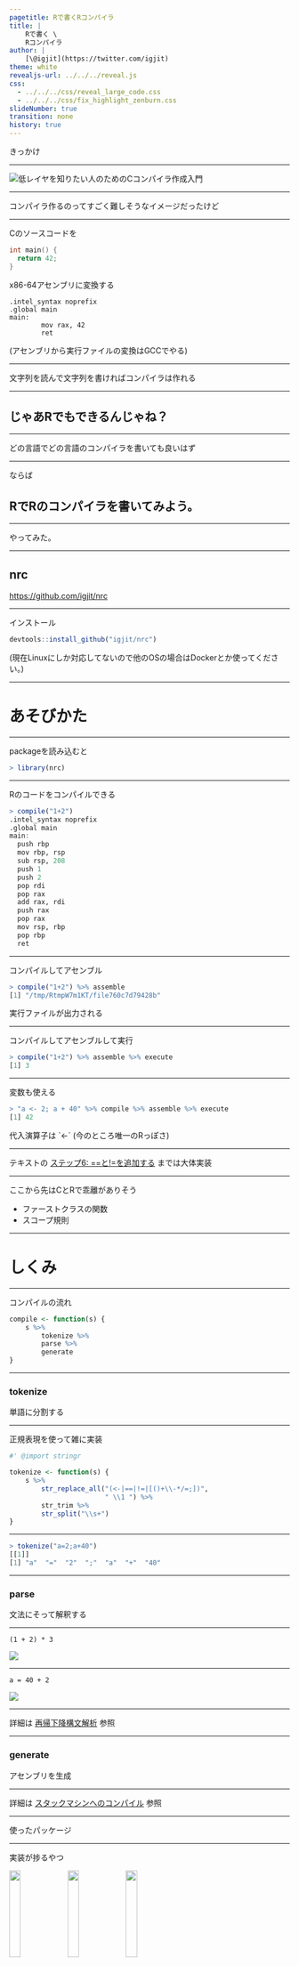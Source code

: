 ```yaml
---
pagetitle: Rで書くRコンパイラ
title: |
    Rで書く \
    Rコンパイラ
author: |
    [\@igjit](https://twitter.com/igjit)
theme: white
revealjs-url: ../../../reveal.js
css:
  - ../../../css/reveal_large_code.css
  - ../../../css/fix_highlight_zenburn.css
slideNumber: true
transition: none
history: true
---
```


きっかけ

---

<p class="text-small">
<https://www.sigbus.info/compilerbook/>
</p>

![低レイヤを知りたい人のためのCコンパイラ作成入門](images/ss_compilerbook.png)

---

コンパイラ作るのってすごく難しそうなイメージだったけど

---

Cのソースコードを

```c
int main() {
  return 42;
}
```

<div class="fragment">
x86-64アセンブリに変換する

```
.intel_syntax noprefix
.global main
main:
        mov rax, 42
        ret
```

<p class="text-small">
(アセンブリから実行ファイルの変換はGCCでやる)
</p>
</div>

---

文字列を読んで文字列を書ければコンパイラは作れる

---

## じゃあRでもできるんじゃね？

---

どの言語でどの言語のコンパイラを書いても良いはず

---

ならば

## RでRのコンパイラを書いてみよう。

---

やってみた。

---

## nrc

<https://github.com/igjit/nrc>

---

インストール

```r
devtools::install_github("igjit/nrc")
```

<div class="text-small">
(現在Linuxにしか対応してないので他のOSの場合はDockerとか使ってください。)
</div>

---

# あそびかた

---

packageを読み込むと

```r
> library(nrc)
```

---

Rのコードをコンパイルできる

```r
> compile("1+2")
.intel_syntax noprefix
.global main
main:
  push rbp
  mov rbp, rsp
  sub rsp, 208
  push 1
  push 2
  pop rdi
  pop rax
  add rax, rdi
  push rax
  pop rax
  mov rsp, rbp
  pop rbp
  ret
```

---

コンパイルしてアセンブル

```r
> compile("1+2") %>% assemble
[1] "/tmp/RtmpW7m1KT/file760c7d79428b"
```

<p class="text-small">
実行ファイルが出力される
</p>

---

コンパイルしてアセンブルして実行

```r
> compile("1+2") %>% assemble %>% execute
[1] 3
```

---

変数も使える

```r
> "a <- 2; a + 40" %>% compile %>% assemble %>% execute
[1] 42
```

<div class="fragment">
代入演算子は `<-` (今のところ唯一のRっぽさ)
</div>

---

テキストの [ステップ6: ==と!=を追加する](https://www.sigbus.info/compilerbook/#%E3%82%B9%E3%83%86%E3%83%83%E3%83%976-%E3%81%A8%E3%82%92%E8%BF%BD%E5%8A%A0%E3%81%99%E3%82%8B) までは大体実装

---

ここから先はCとRで乖離がありそう

- ファーストクラスの関数
- スコープ規則

---

# しくみ

---

コンパイルの流れ

```r
compile <- function(s) {
    s %>%
        tokenize %>%
        parse %>%
        generate
}
```

---

### tokenize

単語に分割する

---

正規表現を使って雑に実装

```r
#' @import stringr

tokenize <- function(s) {
    s %>%
        str_replace_all("(<-|==|!=|[()+\\-*/=;])",
                        " \\1 ") %>%
        str_trim %>%
        str_split("\\s+")
}
```

---

```r
> tokenize("a=2;a+40")
[[1]]
[1] "a"  "="  "2"  ";"  "a"  "+"  "40"
```

---

### parse

文法にそって解釈する

---

`(1 + 2) * 3`

![](images/ast1.svg)

---

`a = 40 + 2`

![](images/ast2.svg)

---

詳細は [再帰下降構文解析](https://www.sigbus.info/compilerbook/#%E5%86%8D%E5%B8%B0%E4%B8%8B%E9%99%8D%E6%A7%8B%E6%96%87%E8%A7%A3%E6%9E%90) 参照

---

### generate

アセンブリを生成

---

詳細は [スタックマシンへのコンパイル](https://www.sigbus.info/compilerbook/#%E3%82%B9%E3%82%BF%E3%83%83%E3%82%AF%E3%83%9E%E3%82%B7%E3%83%B3%E3%81%B8%E3%81%AE%E3%82%B3%E3%83%B3%E3%83%91%E3%82%A4%E3%83%AB) 参照

---

使ったパッケージ

---

実装が捗るやつ

<section>
<img src="images/logo/pipe.png" style="width:20%; box-shadow:none">
<img src="images/logo/purrr.png" style="width:20%; box-shadow:none">
<img src="images/logo/stringr.png" style="width:20%; box-shadow:none">
</section>

----

パッケージ作成が捗るやつ

<section>
<img src="images/logo/devtools.png" style="width:20%; box-shadow:none">
<img src="images/logo/usethis.png" style="width:20%; box-shadow:none">
</section>

---

楽をするためにテストを書く

<section>
<img src="images/logo/testthat.png" style="width:20%; box-shadow:none">
</section>

---

感想

---

# 楽しい！

---

コンパイラ作成は大変楽しい作業です。

<p class="text-small" style="padding: 0.5em">
[低レイヤを知りたい人のためのCコンパイラ作成入門](https://www.sigbus.info/compilerbook/#%E3%81%AF%E3%81%98%E3%82%81%E3%81%AB)
</p>

---

![](images/ss_30compiler.png){width="120%"}

<p class="text-small">
[3(0)日でできる！ Cコンパイラ自作入門](https://docs.google.com/presentation/d/1p2iD4gRLFP_K0L7vUAhtP3NcSBhx-wK9v4R03oGyJSQ/edit)
</p>

---

# まとめ

---

Rでもコンパイラを作れるし低レイヤを学べる。

---

コンパイラを作るのは楽しい。

---

なのでみなさんもコンパイラを作りましょう。

---

## Enjoy!
